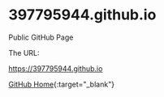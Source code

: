 # 397795944.github.io
Public GitHub Page

[//]: # ( 使用html来实现新窗口中打开超链接（HTML前面需要留个空行）。这一段是注释，不会在浏览器中显示。)
The URL: 

<a href="https://397795944.github.io" target="_blank">https://397795944.github.io</a>

[GitHub Home](https://github.com/){:target="_blank"}

[//]: # ( 注释2 )
<div style='display: none'>
  <!--
   The URL:  [https://397795944.github.io]<https://397795944.github.io>
  -->
</div>
